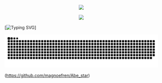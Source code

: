 <p align="center"><img src="https://raw.githubusercontent.com/Abelardo_star/Abelardo_star/master/cover-thompson.png"></p>
<p align="center"><img src="https://raw.githubusercontent.com/Abelardo_star/Abelardo_star/master/header.png"></p>


<p align="left"> </p>

[![Typing SVG](https://readme-typing-svg.demolab.com?font=Fira+Code&pause=1000&color=FFFFFF&width=435&lines=Hi+👋+I'm+Abelardo_star.+Welcome!)]

![Snake animation](https://github.com/MagnoEfren/magnoefren/blob/main/github_snake.svg)

(https://github.com/magnoefren/Abe_star)

<div align="center">  
  


